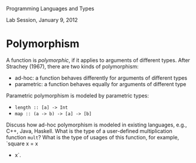 Programming Languages and Types

Lab Session, January 9, 2012


Polymorphism
============

A function is _polymorphic_, if it applies to arguments of different types.
After Strachey (1967), there are two kinds of polymorphism:
 * ad-hoc:  a function behaves differently for arguments of different types
 * parametric: a function behaves equally for arguments of different type

Parametric polymorphism is modeled by parametric types:
 * `length :: [a] -> Int`
 * `map :: (a -> b) -> [a] -> [b]`

Discuss how ad-hoc polymorphism is modeled in existing languages, e.g., C++,
Java, Haskell. What is the type of a user-defined multiplication function
`mult`? What is the type of usages of this function, for example, `square x = x
* x`.


